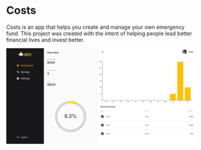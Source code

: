 # Costs

Costs is an app that helps you create and manage your own emergency fund. This project was created with the intent of helping people lead better financial lives and invest better.

![Dashboard](./images/dashboard.png)